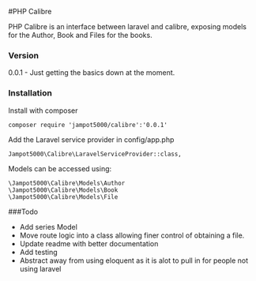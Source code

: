 #PHP Calibre

PHP Calibre is an interface between laravel and calibre, exposing models for the Author, Book and Files for the books.

### Version
0.0.1 - Just getting the basics down at the moment.

### Installation
Install with composer

    composer require 'jampot5000/calibre':'0.0.1'
Add the Laravel service provider in config/app.php

    Jampot5000\Calibre\LaravelServiceProvider::class,

Models can be accessed using:
    
    \Jampot5000\Calibre\Models\Author
    \Jampot5000\Calibre\Models\Book
    \Jampot5000\Calibre\Models\File

    
###Todo
* Add series Model
* Move route logic into a class allowing finer control of obtaining a file.
* Update readme with better documentation
* Add testing
* Abstract away from using eloquent as it is alot to pull in for people not using laravel